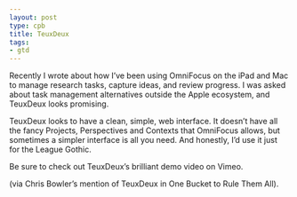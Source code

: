 ```yaml
---
layout: post
type: cpb
title: TeuxDeux
tags:
- gtd
---
```

Recently I wrote about how I’ve been using OmniFocus on the iPad and Mac to manage research tasks, capture ideas, and review progress. I was asked about task management alternatives outside the Apple ecosystem, and TeuxDeux looks promising.

TeuxDeux looks to have a clean, simple, web interface. It doesn’t have all the fancy Projects, Perspectives and Contexts that OmniFocus allows, but sometimes a simpler interface is all you need. And honestly, I’d use it just for the League Gothic.

Be sure to check out TeuxDeux’s brilliant demo video on Vimeo.

(via Chris Bowler’s mention of TeuxDeux in One Bucket to Rule Them All).
